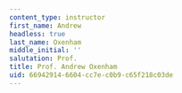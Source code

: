 ```yaml
---
content_type: instructor
first_name: Andrew
headless: true
last_name: Oxenham
middle_initial: ''
salutation: Prof.
title: Prof. Andrew Oxenham
uid: 66942914-6604-cc7e-c0b9-c65f218c03de
---
```

